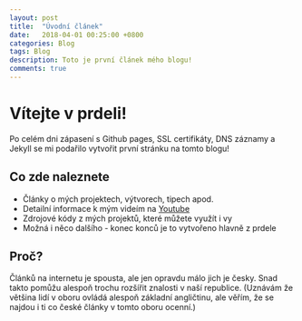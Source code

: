 ```yaml
---
layout: post
title:  "Úvodní článek"
date:   2018-04-01 00:25:00 +0800
categories: Blog
tags: Blog
description: Toto je první článek mého blogu!
comments: true
---
```

# Vítejte v prdeli!

Po celém dni zápasení s Github pages, SSL certifikáty, DNS záznamy a Jekyll se mi podařilo vytvořit první stránku na tomto blogu!

## Co zde naleznete

* Články o mých projektech, výtvorech, tipech apod.
* Detailní informace k mým videím na [Youtube](https://www.youtube.com/channel/UCHhdElAzEzmZj_uv-buAjug)
* Zdrojové kódy z mých projektů, které můžete využít i vy
* Možná i něco dalšího - konec konců je to vytvořeno hlavně z prdele

## Proč?

Článků na internetu je spousta, ale jen opravdu málo jich je česky. Snad takto pomůžu alespoň trochu rozšířit znalosti v naší republice.
(Uznávám že většina lidí v oboru ovládá alespoň základní angličtinu, ale věřím, že se najdou i ti co české články v tomto oboru ocenní.)
